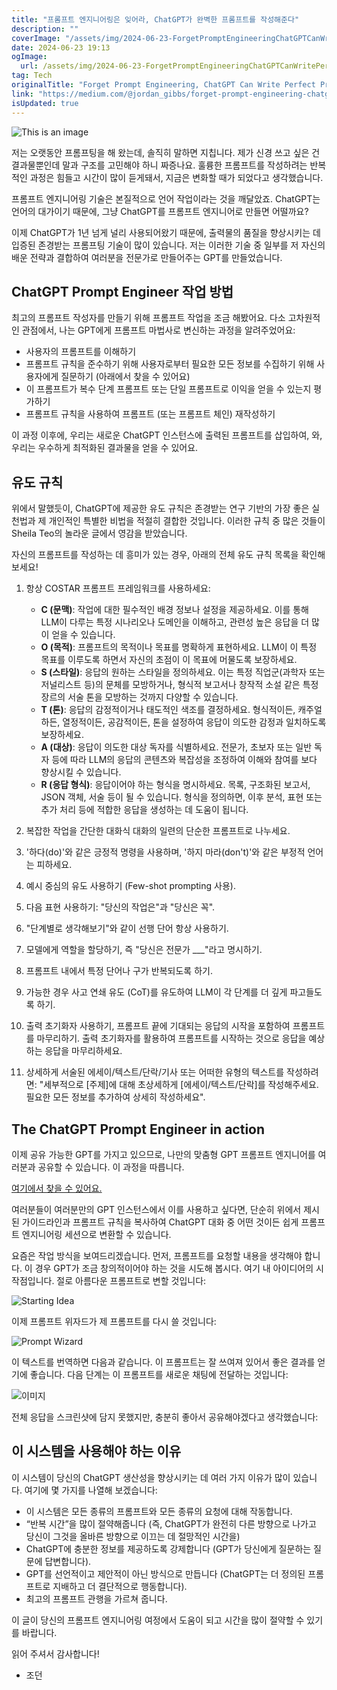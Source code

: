 ```yaml
---
title: "프롬프트 엔지니어링은 잊어라, ChatGPT가 완벽한 프롬프트를 작성해준다"
description: ""
coverImage: "/assets/img/2024-06-23-ForgetPromptEngineeringChatGPTCanWritePerfectPromptsforYou_0.png"
date: 2024-06-23 19:13
ogImage:
  url: /assets/img/2024-06-23-ForgetPromptEngineeringChatGPTCanWritePerfectPromptsforYou_0.png
tag: Tech
originalTitle: "Forget Prompt Engineering, ChatGPT Can Write Perfect Prompts for You"
link: "https://medium.com/@jordan_gibbs/forget-prompt-engineering-chatgpt-can-write-perfect-prompts-for-you-6ad21c4cfa99"
isUpdated: true
---
```


![This is an image](/assets/img/2024-06-23-ForgetPromptEngineeringChatGPTCanWritePerfectPromptsforYou_0.png)

저는 오랫동안 프롬프팅을 해 왔는데, 솔직히 말하면 지칩니다. 제가 신경 쓰고 싶은 건 결과물뿐인데 말과 구조를 고민해야 하니 짜증나요. 훌륭한 프롬프트를 작성하려는 반복적인 과정은 힘들고 시간이 많이 듣게돼서, 지금은 변화할 때가 되었다고 생각했습니다.

프롬프트 엔지니어링 기술은 본질적으로 언어 작업이라는 것을 깨달았죠. ChatGPT는 언어의 대가이기 때문에, 그냥 ChatGPT를 프롬프트 엔지니어로 만들면 어떨까요?

이제 ChatGPT가 1년 넘게 널리 사용되어왔기 때문에, 출력물의 품질을 향상시키는 데 입증된 존경받는 프롬프팅 기술이 많이 있습니다. 저는 이러한 기술 중 일부를 저 자신의 배운 전략과 결합하여 여러분을 전문가로 만들어주는 GPT를 만들었습니다.

<div class="content-ad"></div>

## ChatGPT Prompt Engineer 작업 방법

최고의 프롬프트 작성자를 만들기 위해 프롬프트 작업을 조금 해봤어요. 다소 고차원적인 관점에서, 나는 GPT에게 프롬프트 마법사로 변신하는 과정을 알려주었어요:

- 사용자의 프롬프트를 이해하기
- 프롬프트 규칙을 준수하기 위해 사용자로부터 필요한 모든 정보를 수집하기 위해 사용자에게 질문하기 (아래에서 찾을 수 있어요)
- 이 프롬프트가 복수 단계 프롬프트 또는 단일 프롬프트로 이익을 얻을 수 있는지 평가하기
- 프롬프트 규칙을 사용하여 프롬프트 (또는 프롬프트 체인) 재작성하기

이 과정 이후에, 우리는 새로운 ChatGPT 인스턴스에 출력된 프롬프트를 삽입하여, 와, 우리는 우수하게 최적화된 결과물을 얻을 수 있어요.

<div class="content-ad"></div>

## 유도 규칙

위에서 말했듯이, ChatGPT에 제공한 유도 규칙은 존경받는 연구 기반의 가장 좋은 실천법과 제 개인적인 특별한 비법을 적절히 결합한 것입니다. 이러한 규칙 중 많은 것들이 Sheila Teo의 놀라운 글에서 영감을 받았습니다.

자신의 프롬프트를 작성하는 데 흥미가 있는 경우, 아래의 전체 유도 규칙 목록을 확인해보세요!

1. 항상 COSTAR 프롬프트 프레임워크를 사용하세요:

   - **C (문맥)**: 작업에 대한 필수적인 배경 정보나 설정을 제공하세요. 이를 통해 LLM이 다루는 특정 시나리오나 도메인을 이해하고, 관련성 높은 응답을 더 많이 얻을 수 있습니다.
   - **O (목적)**: 프롬프트의 목적이나 목표를 명확하게 표현하세요. LLM이 이 특정 목표를 이루도록 하면서 자신의 초점이 이 목표에 머물도록 보장하세요.
   - **S (스타일)**: 응답의 원하는 스타일을 정의하세요. 이는 특정 직업군(과학자 또는 저널리스트 등)의 문체를 모방하거나, 형식적 보고서나 창작적 소설 같은 특정 장르의 서술 톤을 모방하는 것까지 다양할 수 있습니다.
   - **T (톤)**: 응답의 감정적이거나 태도적인 색조를 결정하세요. 형식적이든, 캐주얼하든, 열정적이든, 공감적이든, 톤을 설정하여 응답이 의도한 감정과 일치하도록 보장하세요.
   - **A (대상)**: 응답이 의도한 대상 독자를 식별하세요. 전문가, 초보자 또는 일반 독자 등에 따라 LLM의 응답의 콘텐츠와 복잡성을 조정하여 이해와 참여를 보다 향상시킬 수 있습니다.
   - **R (응답 형식)**: 응답이어야 하는 형식을 명시하세요. 목록, 구조화된 보고서, JSON 객체, 서술 등이 될 수 있습니다. 형식을 정의하면, 이후 분석, 표현 또는 추가 처리 등에 적합한 응답을 생성하는 데 도움이 됩니다.

2. 복잡한 작업을 간단한 대화식 대화의 일련의 단순한 프롬프트로 나누세요.
3. '하다(do)'와 같은 긍정적 명령을 사용하며, '하지 마라(don't)'와 같은 부정적 언어는 피하세요.
4. 예시 중심의 유도 사용하기 (Few-shot prompting 사용).
5. 다음 표현 사용하기: "당신의 작업은"과 "당신은 꼭".
6. "단계별로 생각해보기"와 같이 선행 단어 항상 사용하기.
7. 모델에게 역할을 할당하기, 즉 "당신은 전문가 \_\_\_"라고 명시하기.
8. 프롬프트 내에서 특정 단어나 구가 반복되도록 하기.
9. 가능한 경우 사고 연쇄 유도 (CoT)를 유도하여 LLM이 각 단계를 더 깊게 파고들도록 하기.
10. 출력 초기화자 사용하기, 프롬프트 끝에 기대되는 응답의 시작을 포함하여 프롬프트를 마무리하기. 출력 초기화자를 활용하여 프롬프트를 시작하는 것으로 응답을 예상하는 응답을 마무리하세요.
11. 상세하게 서술된 에세이/텍스트/단락/기사 또는 어떠한 유형의 텍스트를 작성하려면: "세부적으로 [주제]에 대해 초상세하게 [에세이/텍스트/단락]를 작성해주세요. 필요한 모든 정보를 추가하여 상세히 작성하세요".

<div class="content-ad"></div>

## The ChatGPT Prompt Engineer in action

이제 공유 가능한 GPT를 가지고 있으므로, 나만의 맞춤형 GPT 프롬프트 엔지니어를 여러분과 공유할 수 있습니다. 이 과정을 따릅니다.

[여기에서 찾을 수 있어요.](link)

여러분들이 여러분만의 GPT 인스턴스에서 이를 사용하고 싶다면, 단순히 위에서 제시된 가이드라인과 프롬프트 규칙을 복사하여 ChatGPT 대화 중 어떤 것이든 쉽게 프롬프트 엔지니어링 세션으로 변환할 수 있습니다.

<div class="content-ad"></div>

요즘은 작업 방식을 보여드리겠습니다. 먼저, 프롬프트를 요청할 내용을 생각해야 합니다. 이 경우 GPT가 조금 창의적이어야 하는 것을 시도해 봅시다. 여기 내 아이디어의 시작점입니다. 절로 아름다운 프롬프트로 변할 것입니다:

![Starting Idea](/assets/img/2024-06-23-ForgetPromptEngineeringChatGPTCanWritePerfectPromptsforYou_1.png)

이제 프롬프트 위자드가 제 프롬프트를 다시 쓸 것입니다:

![Prompt Wizard](/assets/img/2024-06-23-ForgetPromptEngineeringChatGPTCanWritePerfectPromptsforYou_2.png)

<div class="content-ad"></div>

이 텍스트를 번역하면 다음과 같습니다.
이 프롬프트는 잘 쓰여져 있어서 좋은 결과를 얻기에 좋습니다. 다음 단계는 이 프롬프트를 새로운 채팅에 전달하는 것입니다:

![이미지](/assets/img/2024-06-23-ForgetPromptEngineeringChatGPTCanWritePerfectPromptsforYou_3.png)

전체 응답을 스크린샷에 담지 못했지만, 충분히 좋아서 공유해야겠다고 생각했습니다:

## 이 시스템을 사용해야 하는 이유

<div class="content-ad"></div>

이 시스템이 당신의 ChatGPT 생산성을 향상시키는 데 여러 가지 이유가 많이 있습니다. 여기에 몇 가지를 나열해 보겠습니다:

- 이 시스템은 모든 종류의 프롬프트와 모든 종류의 요청에 대해 작동합니다.
- “반복 시간”을 많이 절약해줍니다 (즉, ChatGPT가 완전히 다른 방향으로 나가고 당신이 그것을 올바른 방향으로 이끄는 데 절망적인 시간을)
- ChatGPT에 충분한 정보를 제공하도록 강제합니다 (GPT가 당신에게 질문하는 질문에 답변합니다).
- GPT를 선언적이고 제안적이 아닌 방식으로 만듭니다 (ChatGPT는 더 정의된 프롬프트로 지배하고 더 결단적으로 행동합니다).
- 최고의 프롬프트 관행을 가르쳐 줍니다.

이 글이 당신의 프롬프트 엔지니어링 여정에서 도움이 되고 시간을 많이 절약할 수 있기를 바랍니다.

읽어 주셔서 감사합니다!

<div class="content-ad"></div>

- 조던
